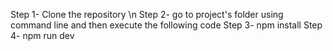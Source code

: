 Step 1- Clone the repository \n
Step 2- go to project's folder using command line and then execute the following code
Step 3- npm install
Step 4- npm run dev
